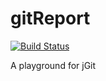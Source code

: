 gitReport
=========
[![Build Status](https://travis-ci.org/ThStock/gitReport.svg?branch=master)](https://travis-ci.org/ThStock/gitReport)


A playground for jGit
